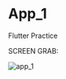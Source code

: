 # App_1
Flutter Practice


SCREEN GRAB:

![app_1](https://github.com/user-attachments/assets/da13e906-b7e2-4847-95e1-8c77d2eab18b)


